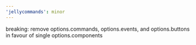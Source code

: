 ```yaml
---
'jellycommands': minor
---
```


breaking: remove options.commands, options.events, and options.buttons in favour of single options.components
